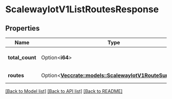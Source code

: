 # ScalewayIotV1ListRoutesResponse

## Properties

Name | Type | Description | Notes
------------ | ------------- | ------------- | -------------
**total_count** | Option<**i64**> | Total number of routes | [optional]
**routes** | Option<[**Vec<crate::models::ScalewayIotV1RouteSummary>**](scaleway.iot.v1.RouteSummary.md)> | A page of routes | [optional]

[[Back to Model list]](../README.md#documentation-for-models) [[Back to API list]](../README.md#documentation-for-api-endpoints) [[Back to README]](../README.md)


